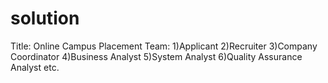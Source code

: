 # solution
Title: Online Campus Placement
Team: 1)Applicant 
2)Recruiter
3)Company Coordinator 
4)Business Analyst 
5)System Analyst
6)Quality Assurance Analyst etc.
